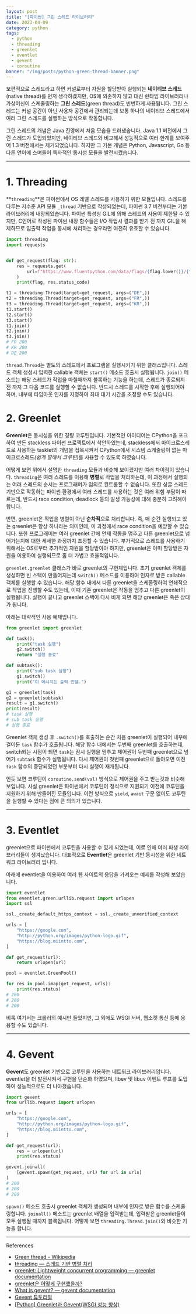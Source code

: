 ```yaml
---
layout: post
title: "[파이썬] 그린 스레드 라이브러리"
date: 2023-04-09
category: python
tags:
  - python
  - threading
  - greenlet
  - eventlet
  - gevent
  - coroutine
banner: "/img/posts/python-green-thread-banner.png"
---
```


보편적으로 스레드라고 하면 커널로부터 자원을 할당받아 실행되는 **네이티브 스레드**(native thread)를 먼저 생각하겠지만,
OS에 의존하지 않고 대신 런타임 라이브러리나 가상머신이 스케줄링하는 **그린 스레드**(green thread)도 빈번하게 사용됩니다.
그린 스레드는 커널 공간이 아닌 사용자 공간에서 관리되는데 보통 하나의 네이티브 스레드에서 여러 그린 스레드를 실행하는 방식으로 작동합니다.

그린 스레드의 개념은 Java 진영에서 처음 모습을 드러냈습니다.
Java 1.1 버전에서 그린 스레드가 도입되었지만, 네이티브 스레드와 비교해서 성능적으로 여러 한계를 보여주어 1.3 버전에서는 제거되었습니다.
하지만 그 기본 개념은 Python, Javascript, Go 등 다른 언어에 스며들어 독자적인 동시성 모듈을 발전시켰습니다.

---

# 1. Threading

**`threading`**은 파이썬에서 OS 레벨 스레드를 사용하기 위한 모듈입니다.
스레드를 다루는 저수준 API 모듈 `_thread` 기반으로 작성되었는데, 파이썬 3.7 버전부터는 기본 라이브러리에 내장되었습니다.
파이썬 특성상 GIL에 의해 스레드의 사용이 제한될 수 있지만, C언어로 작성된 파이썬 내장 함수들은 I/O 작업시 결과를 받기 전 까지 GIL을 해제하므로 입출력 작업을 동시에 처리하는 경우라면 여전히 유효할 수 있습니다.

```python
import threading
import requests


def get_request(flag: str):
    res = requests.get(
        url=f"https://www.fluentpython.com/data/flags/{flag.lower()}/{flag.lower()}.gif"
    )
    print(flag, res.status_code)

t1 = threading.Thread(target=get_request, args=("DE",))
t2 = threading.Thread(target=get_request, args=("FR",))
t3 = threading.Thread(target=get_request, args=("KR",))
t1.start()
t2.start()
t3.start()
t1.join()
t2.join()
t3.join()
# FR 200
# KR 200
# DE 200
```

`thread.Thread`는 별도의 스레드에서 프로그램을 실행시키기 위한 클래스입니다.
스레드 객체 생성시 입력한 callable 객체는 `start()` 메소드 호출시 실행됩니다.
`join()` 메소드는 해당 스레드가 작업을 마칠때까지 블록하는 기능을 하는데, 스레드가 종료되지 전 까지 그 다음 코드를 실행할 수 없습니다.
반드시 스레드를 시작한 후에 실행되어야 하며, 내부에 타임아웃 인자를 지정하여 최대 대기 시간을 조정할 수도 있습니다.

# 2. Greenlet

**Greenlet**은 동시성을 위한 경량 코루틴입니다.
기본적인 아이디어는 CPython을 포크하여 만든 stackless 파이썬 프로젝트에서 착안하였는데,
stackless에서 마이크로스레드로 사용하는 tasklet의 개념을 접목시켜서 CPython에서 시스템 스케줄링이 없는 마이크로스레드<i>(쉽게 말해서 코루틴)</i>를 사용할 수 있도록 하였습니다.

어떻게 보면 위에서 설명한 `threading` 모듈과 비슷해 보이겠지만 여러 차이점이 있습니다.
`threading`은 여러 스레드를 이용해 **병렬**로 작업을 처리하는데, 이 과정에서 실행되는 여러 스레드의 순서는 프로그래머가 임의로 컨트롤할 수 없습니다.
또한 싱글 스레드 기반으로 작동하는 파이썬 환경에서 여러 스레드를 사용하는 것은 여러 위험 부담이 따르는데, 반드시 race condition, deadlock 등의 발생 가능성에 대해 충분히 고려해아 합니다.

반면, greenlet은 작업을 병렬이 아닌 **순차적**으로 처리합니다.
즉, 매 순간 실행되고 있는 greenlet은 항상 하나라는 의미인데, 이 과정에서 race condition을 예방할 수 있습니다. 
또한 프로그래머는 여러 greenlet 간에 언제 작동을 멈추고 다른 greenlet으로 넘어가는지에 대한 세세한 과정까지 조정할 수 있습니다.
부가적으로 스레드를 사용하기 위해서는 OS로부터 추가적인 자원을 할당받아야 하지만, greenlet은 이미 할당받은 자원을 이용하여 실행되므로 좀 더 가볍고 효율적입니다.

`greenlet.greenlet` 클래스가 바로 greenlet의 구현체입니다.
초기 greenlet 객체를 생성하면 빈 스택이 만들어지는데 `switch()` 메소드를 이용하여 인자로 받은 callable 객체를 실행할 수 있습니다.
해당 함수 내에서 다른 greenlet을 스케줄링하여 연쇄적으로 작업을 진행할 수도 있는데, 이때 기존 greenlet은 작동을 멈추고 다른 greenlet이 실행됩니다.
실행이 끝나고 greenlet 스택이 다시 비게 되면 해당 greenlet은 죽은 상태가 됩니다.

아래는 대략적인 사용 예제입니다.

```python
from greenlet import greenlet

def task():
    print("task 실행")
    g2.switch()
    return "실행 종료"

def subtask():
    print("sub task 실행")
    g1.switch()
    print("이 메시지는 출력 안댐.")

g1 = greenlet(task)
g2 = greenlet(subtask)
result = g1.switch()
print(result)
# task 실행
# sub task 실행
# 실행 종료
```

Greenlet 객체 생성 후 `.switch()`를 호출하는 순간 처음 greenlet이 실행되어 내부에 걸어둔 `task` 함수가 호출됩니다.
해당 함수 내에서는 두번째 greenlet를 호출하는데, switch되는 시점이 되면 `task`는 잠시 실행을 멈추고 제어권이 두번째 greenlet으로 넘어가 `subtask` 함수가 실행됩니다.
다시 제어권이 첫번째 greenlet으로 돌아오면 이전 `task` 함수의 중단되었던 부분부터 다시 실행이 재개됩니다.

언듯 보면 코루틴이 `coroutine.send(val)` 방식으로 제어권을 주고 받는것과 비슷해 보입니다.
사실 greenlet은 파이썬에서 코루틴이 정식으로 지원되기 이전에 코루틴을 지원하기 위해 만들어진 모듈입니다.
이런 방식으로 `yield`, `await` 구문 없이도 코루틴을 실행할 수 있다는 점에 큰 의의가 있습니다.

---

# 3. Eventlet

greenlet으로 파이썬에서 코루틴을 사용할 수 있게 되었는데, 이로 인해 여러 파생 라이브러리들이 생겨났습니다.
대표적으로 **Eventlet**은 greenlet 기반 동시성을 위한 네트워크 라이브러리 입니다.

아래에 eventlet을 이용하여 여러 웹 사이트의 응답을 가져오는 예제를 작성해 보았습니다.

```python
import eventlet
from eventlet.green.urllib.request import urlopen
import ssl

ssl._create_default_https_context = ssl._create_unverified_context

urls = [
    "https://google.com",
    "http://python.org/images/python-logo.gif",
    "https://blog.miintto.com",
]

def get_request(url):
    return urlopen(url)

pool = eventlet.GreenPool()

for res in pool.imap(get_request, urls):
    print(res.status)
# 200
# 200
# 200
```

비록 여기서는 크롤러의 예시만 들었지만, 그 외에도 WSGI 서버, 웹소켓 통신 등에 응용할 수도 있습니다.

---

# 4. Gevent

**Gevent**도 greenlet 기반으로 코루틴을 사용하는 네트워크 라이브러리입니다.
eventlet을 더 발전시켜서 구현을 단순화 하였으며, libev 및 libuv 이벤트 루프를 도입하여 성능적으로도 더 나아졌습니다.

```python
import gevent
from urllib.request import urlopen

urls = [
    "https://google.com",
    "http://python.org/images/python-logo.gif",
    "https://blog.miintto.com",
]

def get_request(url):
    res = urlopen(url)
    print(res.status)

gevent.joinall(
    [gevent.spawn(get_request, url) for url in urls]
)
# 200
# 200
# 200
```

`spawn()` 메소드 호출시 greenlet 객체가 생성되며 내부에 인자로 받은 함수를 스케줄링합니다.
`joinall()` 메소드는 greenlet 배열을 입력받는데, 입력받은 greenlet들이 모두 실행될 때까지 블록됩니다.
어떻게 보면 `threading.Thread.join()`와 비슷한 기능을 합니다.

---

References

- [Green thread - Wikipedia](https://en.wikipedia.org/wiki/Green_thread)
- [threading — 스레드 기반 병렬 처리](https://docs.python.org/ko/3/library/threading.html)
- [greenlet: Lightweight concurrent programming — greenlet documentation](https://greenlet.readthedocs.io/en/latest/index.html)
- [greenlet은 어떻게 구현했을까?](https://lee-seungjae.github.io/greenlet.html)
- [What is gevent? — gevent documentation](http://www.gevent.org/)
- [Gevent 튜토리얼](http://leekchan.com/gevent-tutorial-ko/#greenlets)
- [[Python] Greenlet과 Gevent(WSGI 성능 향상)](https://kimjingo.tistory.com/81)
